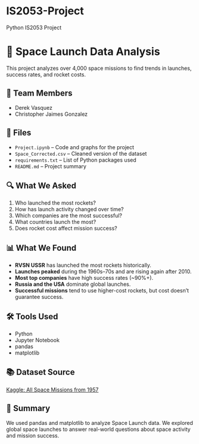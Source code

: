 # IS2053-Project
Python IS2053 Project
# 🚀 Space Launch Data Analysis

This project analyzes over 4,000 space missions to find trends in launches, success rates, and rocket costs.

## 👥 Team Members
- Derek Vasquez  
- Christopher Jaimes Gonzalez

## 📁 Files
- `Project.ipynb` – Code and graphs for the project  
- `Space_Corrected.csv` – Cleaned version of the dataset  
- `requirements.txt` – List of Python packages used  
- `README.md` – Project summary  

## 🔍 What We Asked
1. Who launched the most rockets?
2. How has launch activity changed over time?
3. Which companies are the most successful?
4. What countries launch the most?
5. Does rocket cost affect mission success?

## 📊 What We Found
- **RVSN USSR** has launched the most rockets historically.
- **Launches peaked** during the 1960s–70s and are rising again after 2010.
- **Most top companies** have high success rates (~90%+).
- **Russia and the USA** dominate global launches.
- **Successful missions** tend to use higher-cost rockets, but cost doesn’t guarantee success.

## 🛠 Tools Used
- Python
- Jupyter Notebook
- pandas
- matplotlib

## 📚 Dataset Source
[Kaggle: All Space Missions from 1957](https://www.kaggle.com/datasets/agirlcoding/all-space-missions-from-1957)

## 📌 Summary
We used pandas and matplotlib to analyze Space Launch data. We explored global space launches to answer real-world questions about space activity and mission success.


